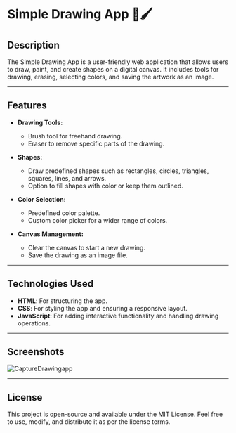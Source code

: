 # Simple Drawing App 🎨🖌️

## Description
The Simple Drawing App is a user-friendly web application that allows users to draw, paint, and create shapes on a digital canvas. It includes tools for drawing, erasing, selecting colors, and saving the artwork as an image.

---

## Features
- **Drawing Tools:**
  - Brush tool for freehand drawing.
  - Eraser to remove specific parts of the drawing.
  
- **Shapes:**
  - Draw predefined shapes such as rectangles, circles, triangles, squares, lines, and arrows.
  - Option to fill shapes with color or keep them outlined.

- **Color Selection:**
  - Predefined color palette.
  - Custom color picker for a wider range of colors.

- **Canvas Management:**
  - Clear the canvas to start a new drawing.
  - Save the drawing as an image file.

---

## Technologies Used
- **HTML**: For structuring the app.
- **CSS**: For styling the app and ensuring a responsive layout.
- **JavaScript**: For adding interactive functionality and handling drawing operations.
---

## Screenshots

![CaptureDrawingapp](https://github.com/user-attachments/assets/d7e83d19-3def-42be-a97a-b9b0c371375f)

---

## License
This project is open-source and available under the MIT License. Feel free to use, modify, and distribute it as per the license terms.

